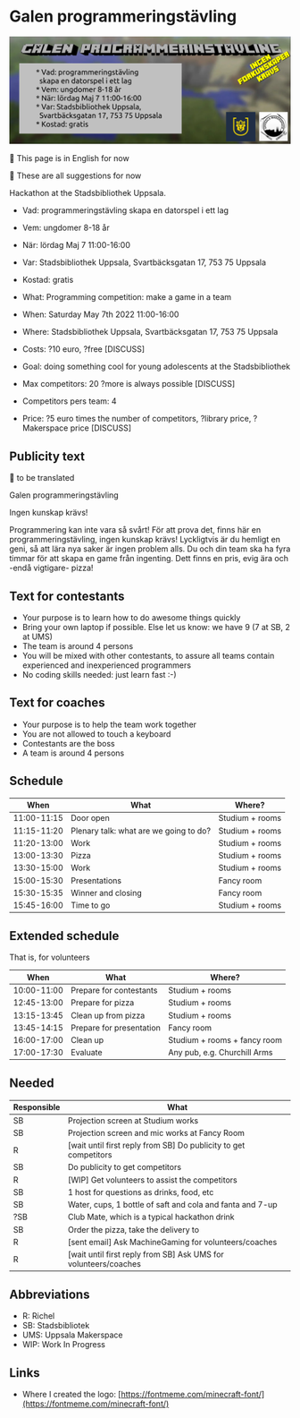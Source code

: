 # Galen programmeringstävling

![](flyer.png)

:construction: This page is in English for now

:construction: These are all suggestions for now

Hackathon at the Stadsbibliothek Uppsala.

 * Vad: programmeringstävling
   skapa en datorspel i ett lag
 * Vem: ungdomer 8-18 år
 * När: lördag Maj 7 11:00-16:00
 * Var: Stadsbibliothek Uppsala, 
   Svartbäcksgatan 17, 753 75 Uppsala
 * Kostad: gratis

 * What: Programming competition: make a game in a team
 * When: Saturday May 7th 2022 11:00-16:00
 * Where: Stadsbibliothek Uppsala, Svartbäcksgatan 17, 753 75 Uppsala
 * Costs: ?10 euro, ?free [DISCUSS]
 * Goal: doing something cool for young adolescents at the Stadsbibliothek
 * Max competitors: 20 ?more is always possible [DISCUSS]
 * Competitors pers team: 4
 * Price: ?5 euro times the number of competitors, ?library price, ?Makerspace price [DISCUSS]

## Publicity text

:construction: to be translated

Galen programmeringstävling

Ingen kunskap krävs!

Programmering kan inte vara så svårt!
För att prova det, finns här en programmeringstävling, ingen kunskap krävs!
Lyckligtvis är du hemligt en geni, så att lära nya saker är ingen problem alls.
Du och din team ska ha fyra timmar för att skapa en game från ingenting.
Dett finns en pris, evig ära och -endå vigtigare- pizza!

## Text for contestants

 * Your purpose is to learn how to do awesome things quickly
 * Bring your own laptop if possible. Else let us know: we have 9 (7 at SB, 2 at UMS)
 * The team is around 4 persons
 * You will be mixed with other contestants, to assure all teams contain
   experienced and inexperienced programmers
 * No coding skills needed: just learn fast :-)

## Text for coaches

 * Your purpose is to help the team work together
 * You are not allowed to touch a keyboard
 * Contestants are the boss
 * A team is around 4 persons

## Schedule

When       |What                                   |Where?
-----------|---------------------------------------|---------------
11:00-11:15|Door open                              |Studium + rooms
11:15-11:20|Plenary talk: what are we going to do? |Studium + rooms
11:20-13:00|Work                                   |Studium + rooms
13:00-13:30|Pizza                                  |Studium + rooms
13:30-15:00|Work                                   |Studium + rooms
15:00-15:30|Presentations                          |Fancy room
15:30-15:35|Winner and closing                     |Fancy room
15:45-16:00|Time to go                             |Studium + rooms

## Extended schedule

That is, for volunteers

When       |What                                   |Where?
-----------|---------------------------------------|----------------------------
10:00-11:00|Prepare for contestants                |Studium + rooms
12:45-13:00|Prepare for pizza                      |Studium + rooms
13:15-13:45|Clean up from pizza                    |Studium + rooms
13:45-14:15|Prepare for presentation               |Fancy room
16:00-17:00|Clean up                               |Studium + rooms + fancy room
17:00-17:30|Evaluate                               |Any pub, e.g. Churchill Arms

## Needed

Responsible|What
-----------|-----------------------------------------------
SB         | Projection screen at Studium works
SB         | Projection screen and mic works at Fancy Room
R          | [wait until first reply from SB] Do publicity to get competitors
SB         | Do publicity to get competitors
R          | [WIP] Get volunteers to assist the competitors
SB         | 1 host for questions as drinks, food, etc
SB         | Water, cups, 1 bottle of saft and cola and fanta and 7-up
?SB        | Club Mate, which is a typical hackathon drink
SB         | Order the pizza, take the delivery to 
R          | [sent email] Ask MachineGaming for volunteers/coaches 
R          | [wait until first reply from SB] Ask UMS for volunteers/coaches 

## Abbreviations

 * R: Richel
 * SB: Stadsbibliotek
 * UMS: Uppsala Makerspace
 * WIP: Work In Progress

## Links

 * Where I created the logo: [https://fontmeme.com/minecraft-font/](https://fontmeme.com/minecraft-font/)
